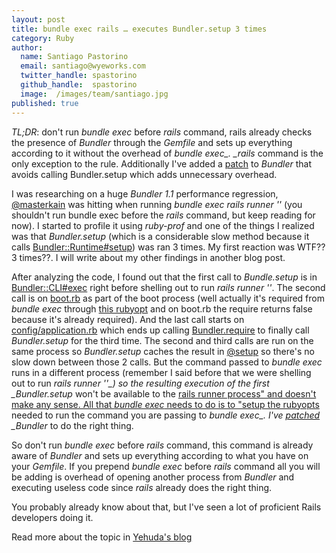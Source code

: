 ```yaml
---
layout: post
title: bundle exec rails … executes Bundler.setup 3 times
category: Ruby
author:
  name: Santiago Pastorino
  email: santiago@wyeworks.com
  twitter_handle: spastorino
  github_handle:  spastorino
  image:  /images/team/santiago.jpg
published: true
---
```

*TL;DR*: don't run *bundle exec* before *rails* command, rails already checks the presence of *Bundler* through the *Gemfile* and sets up everything according to it without the overhead of *bundle exec_. _rails* command is the only exception to the rule. Additionally I've added a [patch](https://github.com/carlhuda/bundler/commit/2c838255ccadadeab5298b7c2bbc39035e59f248) to *Bundler* that avoids calling Bundler.setup which adds unnecessary overhead.

<!--more-->

I was researching on a huge *Bundler 1.1* performance regression, [@masterkain](http://twitter.com/masterkain) was hitting when running *bundle exec rails runner ''* (you shouldn't run bundle exec before the *rails* command, but keep reading for now). I started to profile it using *ruby-prof* and one of the things I realized was that *Bundler.setup* (which is a considerable slow method because it calls [Bundler::Runtime#setup](https://github.com/carlhuda/bundler/blob/2a38a24a295b6e978f0c982d454a3a9f11399abc/lib/bundler/runtime.rb#L7-42)) was ran 3 times. My first reaction was WTF?? 3 times??. I will write about my other findings in another blog post.

After analyzing the code, I found out that the first call to *Bundle.setup* is in [Bundler::CLI#exec](https://github.com/carlhuda/bundler/blob/2a38a24a295b6e978f0c982d454a3a9f11399abc/lib/bundler/cli.rb#L398) right before shelling out to run _rails runner ''_.
The second call is on [boot.rb](https://github.com/rails/rails/blob/d2abe28ed342443f8c374a6e02977ccb0c3b3f95/railties/lib/rails/generators/rails/app/templates/config/boot.rb#L6) as part of the boot process (well actually it's required from *bundle exec* through [this rubyopt](https://github.com/carlhuda/bundler/blob/2a38a24a295b6e978f0c982d454a3a9f11399abc/lib/bundler/runtime.rb#L227) and on boot.rb the require returns false because it's already required).
And the last call starts on [config/application.rb](https://github.com/rails/rails/blob/d2abe28ed342443f8c374a6e02977ccb0c3b3f95/railties/lib/rails/generators/rails/app/templates/config/application.rb#L17)
which ends up calling [Bundler.require](https://github.com/carlhuda/bundler/blob/2a38a24a295b6e978f0c982d454a3a9f11399abc/lib/bundler.rb#L120-122) to finally call *Bundler.setup* for the third time. 
The second and third calls are run on the same process so *Bundler.setup* caches the result in [@setup](https://github.com/carlhuda/bundler/blob/2a38a24a295b6e978f0c982d454a3a9f11399abc/lib/bundler.rb#L105) so there's no slow down between those 2 calls.
But the command passed to *bundle exec* runs in a different process (remember I said before that we were shelling out to run *rails runner ''_) so the resulting execution of the first _Bundler.setup* won't be available to the [rails runner process" and doesn't make any sense. All that *bundle exec* needs to do is to "setup the rubyopts](https://github.com/carlhuda/bundler/blob/2a38a24a295b6e978f0c982d454a3a9f11399abc/lib/bundler/runtime.rb#L209-231) needed to run the command you are passing to *bundle exec_. I've [patched](https://github.com/carlhuda/bundler/commit/2c838255ccadadeab5298b7c2bbc39035e59f248) _Bundler* to do the right thing.

So don't run *bundle exec* before *rails* command, this command is already aware of *Bundler* and sets up everything according to what you have on your _Gemfile_.
If you prepend *bundle exec* before *rails* command all you will be adding is overhead of opening another process from *Bundler* and executing useless code since *rails* already does the right thing.

You probably already know about that, but I've seen a lot of proficient Rails developers doing it.

Read more about the topic in [Yehuda's blog](http://yehudakatz.com/2011/05/30/gem-versioning-and-bundler-doing-it-right/)

